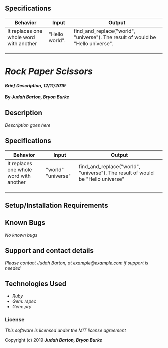 ## Specifications

|  Behavior | Input  | Output  |
|---|---|---|
|It replaces one whole word with another | "Hello world". | find_and_replace("world", "universe"). The result of would be "Hello universe".|
| |  |  |
| |  |  |
| | | |

# _Rock Paper Scissors_

#### _Brief Description, 12/11/2019_

#### By _**Judah Barton, Bryon Burke**_

## Description

_Description goes here_

## Specifications

|  Behavior | Input  | Output  |
|---|---|---|
| It replaces one whole word with another|"world" "universe" | find_and_replace("world", "universe"). The result of would be "Hello universe" |
|  |  |  |
| |  |  |
|  |  | |


## Setup/Installation Requirements
<!-- * _Click the clone or download button and copy the link_
* _open your terminal and type "git clone (link)"_
* _If needed download Node.js from the official Node.js web site: (https://nodejs.org)_
* _go to (https://developer.betterdoctor.com/) to create an account and get an API key_
* _create a .env folder in your project_
* _in the .env write API_KEY = YOUR API KEY GOES HERE
OTHER_API_KEY = OTHER UNIQUE API KEY GOES HERE_
* _run: npm install in the terminal_
* _run: npm run build. this will create distribution folder. It also creates the index.html file within the distribution folder. When making edits to the code, edit the index.html, and all other files within the SRC folder_
* _run: npm run start to begin the live developer session_
* _if making edits to the lint or any other configuration, you will need to run another build AND another start for them to apply_
* _when npm run start is running, it will live update. If you input other commands in the terminal it will not do anything. Control C will stop the run so you can access the terminal again_

* _This version includes Jest and Babel pre-loaded_
* _To run a unit test, run: 'npm test' in command line_ -->


## Known Bugs

_No known bugs_

## Support and contact details

_Please contact Judah Barton, at example@example.com if support is needed_

## Technologies Used

* _Ruby_
* _Gem: rspec_
* _Gem: pry_
<!-- * _HTML_
* _CSS_
* _Bootstrap_
* _JavaScript_
* _jQuery_
* _NPM_
* _Jest_ -->


### License

*This software is licensed under the MIT license agreement*

Copyright (c) 2019 **_Judah Barton, Bryon Burke_**
